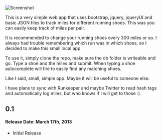 ![Screenshot](http://cl.ly/image/0n2w273I0D3R/Screen%20Shot%202013-03-17%20at%2010.11.51%20PM.png)

This is a very simple web app that uses bootstrap, jquery, jqueryUI and basic JSON files to track miles for different running shoes. This was you can easily keep track of miles per pair.

It is recommended to change your running shoes every 300 miles or so. I always had trouble remembering which run was in which shoes, so I decided to make this small local app.

To use it, simply clone the repo, make sure the db folder is writeable and go. Type a shoe and the miles and submit. When typing a shoe autocomplete will fire to easily find any matching shoes.

Like I said, small, simple app. Maybe it will be useful to someone else.

I have plans to sync with Runkeeper and maybe Twitter to read hash tags and automatically log miles, but who knows if I will get to those :).

## 0.1
#### Release Date: March 17th, 2013
* Initial Release